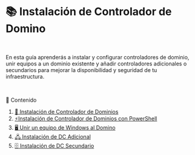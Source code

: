# 📚 Instalación de Controlador de Domino
<br>

En esta guía aprenderás a instalar y configurar controladores de dominio, unir equipos a un dominio existente y añadir controladores adicionales o secundarios para mejorar la disponibilidad y seguridad de tu infraestructura.

<br>

📂 Contenido

1. [📌 Instalación de Controlador de Dominios](./1-instalaci%C3%B3n-de-controlador-de-dominio.md)
2. [⚡Instalación de Controlador de Dominios con PowerShell](./2-controlador-en-powershell.md)
3. [🖥️ Unir un equipo de Windows al Domino](./3-unir-un-equipo-al-dominio.md)
4. [🖧 Instalación de DC Adicional](./4-instalacion-de-dc-adicional.md)
5. [🗄️ Instalación de DC Secundario](./5-instalacion-de-dc-secundario.md)
   